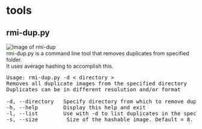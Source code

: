 # tools
## rmi-dup.py
![Image of rmi-dup](https://i.imgur.com/bSXGyD4.png)  
rmi-dup.py is a command line tool that removes duplicates from specified folder.  
It uses average hashing to accomplish this.  

<pre>
Usage: rmi-dup.py -d < directory >
Removes all duplicate images from the specified directory  
Duplicates can be in different resolution and/or format  

-d, --directory   Specify directory from which to remove duplicate images  
-h, --help        Display this help and exit  
-l, --list        Use with -d to list duplicates in the specified folder  
-s, --size         Size of the hashable image. Default = 8.  
</pre>   
